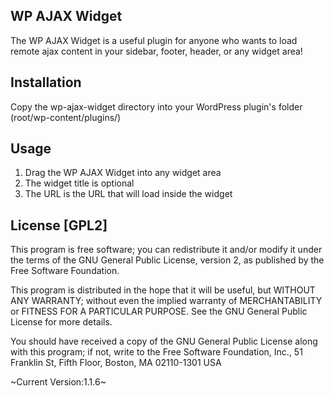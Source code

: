 ## WP AJAX Widget
The WP AJAX Widget is a useful plugin for anyone who wants to load remote ajax content in your sidebar, footer, header, or any widget area!

## Installation
Copy the wp-ajax-widget directory into your WordPress plugin's folder (root/wp-content/plugins/)

## Usage
1. Drag the WP AJAX Widget into any widget area
2. The widget title is optional
3. The URL is the URL that will load inside the widget

## License [GPL2]
This program is free software; you can redistribute it and/or modify it under the terms of the GNU General Public License, version 2, as published by the Free Software Foundation.

This program is distributed in the hope that it will be useful, but WITHOUT ANY WARRANTY; without even the implied warranty of MERCHANTABILITY or FITNESS FOR A PARTICULAR PURPOSE.  See the GNU General Public License for more details.

You should have received a copy of the GNU General Public License along with this program; if not, write to the Free Software Foundation, Inc., 51 Franklin St, Fifth Floor, Boston, MA  02110-1301  USA


~Current Version:1.1.6~
